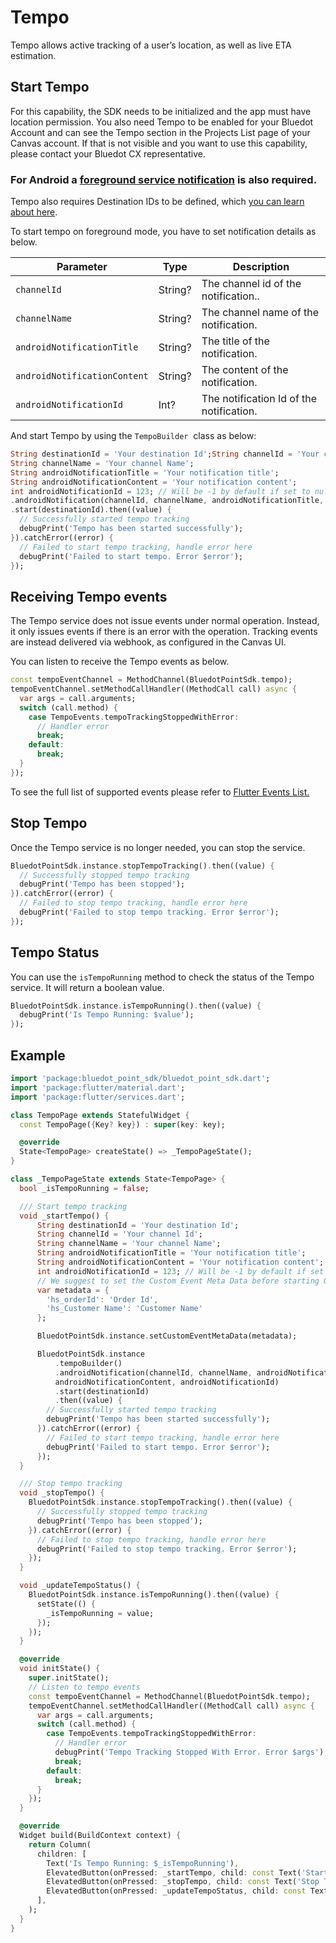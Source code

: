 Tempo
===============

Tempo allows active tracking of a user’s location, as well as live ETA estimation.

Start Tempo
-----------

For this capability, the SDK needs to be initialized and the app must have location permission. You also need Tempo to be enabled for your Bluedot Account and can see the Tempo section in the Projects List page of your Canvas account. If that is not visible and you want to use this capability, please contact your Bluedot CX representative.

### For Android a [foreground service notification](../Android/Location%20Permission%20&%20Notifications%20Best%20Practices.md) is also required.

Tempo also requires Destination IDs to be defined, which [you can learn about here](../../Tempo/Create%20your%20destinations.md).

To start tempo on foreground mode, you have to set notification details as below.

| **Parameter**                | **Type** | **Description**                          |
|------------------------------|----------|------------------------------------------|
| `channelId`                  | String?  | The channel id of the notification..     |
| `channelName`                | String?  | The channel name of the notification.    |
| `androidNotificationTitle`   | String?  | The title of the notification.           |
| `androidNotificationContent` | String?  | The content of the notification.         |
| `androidNotificationId`      | Int?     | The notification Id of the notification. |

And start Tempo by using the `TempoBuilder`  class as below:

```dart
String destinationId = 'Your destination Id';String channelId = 'Your channel Id';
String channelName = 'Your channel Name';
String androidNotificationTitle = 'Your notification title';
String androidNotificationContent = 'Your notification content';
int androidNotificationId = 123; // Will be -1 by default if set to null. BluedotPointSdk.instance.tempoBuilder() 
.androidNotification(channelId, channelName, androidNotificationTitle, androidNotificationContent, androidNotificationId) 
.start(destinationId).then((value) { 
  // Successfully started tempo tracking 
  debugPrint('Tempo has been started successfully'); 
}).catchError((error) { 
  // Failed to start tempo tracking, handle error here 
  debugPrint('Failed to start tempo. Error $error'); 
});
```

Receiving Tempo events
----------------------

The Tempo service does not issue events under normal operation. Instead, it only issues events if there is an error with the operation. Tracking events are instead delivered via webhook, as configured in the Canvas UI.

You can listen to receive the Tempo events as below.

```dart
const tempoEventChannel = MethodChannel(BluedotPointSdk.tempo);
tempoEventChannel.setMethodCallHandler((MethodCall call) async {
  var args = call.arguments;
  switch (call.method) {
    case TempoEvents.tempoTrackingStoppedWithError:
      // Handler error
      break;
    default:
      break;
  }
});
```

To see the full list of supported events please refer to [Flutter Events List.](./Events%20List.md)

Stop Tempo
----------

Once the Tempo service is no longer needed, you can stop the service.
```dart
BluedotPointSdk.instance.stopTempoTracking().then((value) {
  // Successfully stopped tempo tracking
  debugPrint('Tempo has been stopped');
}).catchError((error) {
  // Failed to stop tempo tracking, handle error here
  debugPrint('Failed to stop tempo tracking. Error $error');
});
```

Tempo Status
------------

You can use the `isTempoRunning` method to check the status of the Tempo service. It will return a boolean value.
```dart
BluedotPointSdk.instance.isTempoRunning().then((value) {
  debugPrint('Is Tempo Running: $value');
});
```

Example
-------
```dart
import 'package:bluedot_point_sdk/bluedot_point_sdk.dart';
import 'package:flutter/material.dart';
import 'package:flutter/services.dart';

class TempoPage extends StatefulWidget {
  const TempoPage({Key? key}) : super(key: key);

  @override
  State<TempoPage> createState() => _TempoPageState();
}

class _TempoPageState extends State<TempoPage> {
  bool _isTempoRunning = false;

  /// Start tempo tracking
  void _startTempo() {
      String destinationId = 'Your destination Id';
      String channelId = 'Your channel Id';
      String channelName = 'Your channel Name';
      String androidNotificationTitle = 'Your notification title';
      String androidNotificationContent = 'Your notification content';
      int androidNotificationId = 123; // Will be -1 by default if set to null. // Set custom event metadata.
      // We suggest to set the Custom Event Meta Data before starting GeoTriggering or Tempo.
      var metadata = {
        'hs_orderId': 'Order Id',
        'hs_Customer Name': 'Customer Name'
      };

      BluedotPointSdk.instance.setCustomEventMetaData(metadata);

      BluedotPointSdk.instance
          .tempoBuilder()
          .androidNotification(channelId, channelName, androidNotificationTitle,
          androidNotificationContent, androidNotificationId)
          .start(destinationId)
          .then((value) {
        // Successfully started tempo tracking
        debugPrint('Tempo has been started successfully');
      }).catchError((error) {
        // Failed to start tempo tracking, handle error here
        debugPrint('Failed to start tempo. Error $error');
      });
  }

  /// Stop tempo tracking
  void _stopTempo() {
    BluedotPointSdk.instance.stopTempoTracking().then((value) {
      // Successfully stopped tempo tracking
      debugPrint('Tempo has been stopped');
    }).catchError((error) {
      // Failed to stop tempo tracking, handle error here
      debugPrint('Failed to stop tempo tracking. Error $error');
    });
  }

  void _updateTempoStatus() {
    BluedotPointSdk.instance.isTempoRunning().then((value) {
      setState(() {
        _isTempoRunning = value;
      });
    });
  }

  @override
  void initState() {
    super.initState();
    // Listen to tempo events
    const tempoEventChannel = MethodChannel(BluedotPointSdk.tempo);
    tempoEventChannel.setMethodCallHandler((MethodCall call) async {
      var args = call.arguments;
      switch (call.method) {
        case TempoEvents.tempoTrackingStoppedWithError:
          // Handler error
          debugPrint('Tempo Tracking Stopped With Error. Error $args');
          break;
        default:
          break;
      }
    });
  }

  @override
  Widget build(BuildContext context) {
    return Column(
      children: [
        Text('Is Tempo Running: $_isTempoRunning'),
        ElevatedButton(onPressed: _startTempo, child: const Text('Start Tempo')),
        ElevatedButton(onPressed: _stopTempo, child: const Text('Stop Tempo')),
        ElevatedButton(onPressed: _updateTempoStatus, child: const Text('Update Tempo Status')),
      ],
    );
  }
}
```